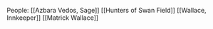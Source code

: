 People:
[[Azbara Vedos, Sage]]
[[Hunters of Swan Field]]
[[Wallace, Innkeeper]]
[[Matrick Wallace]]
